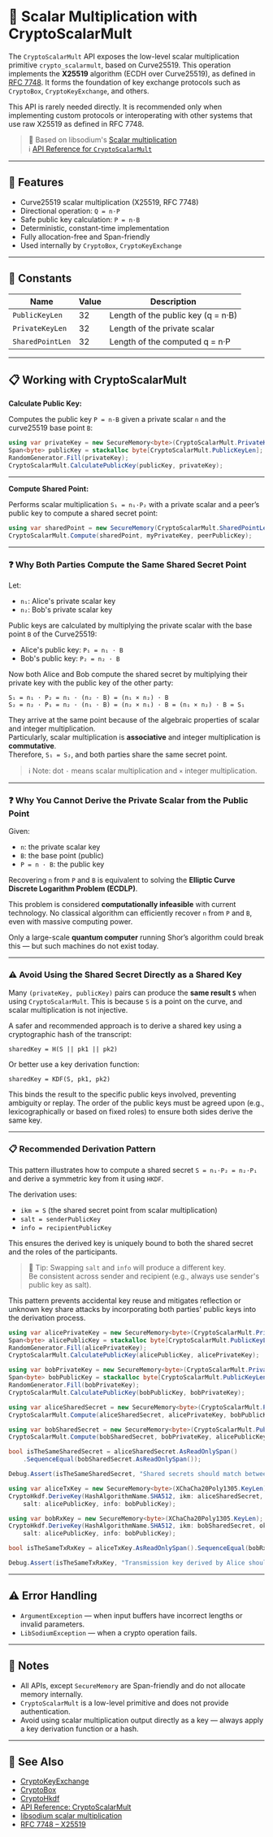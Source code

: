 # 🔢 Scalar Multiplication with CryptoScalarMult

The `CryptoScalarMult` API exposes the low-level scalar multiplication primitive `crypto_scalarmult`, based on Curve25519.
This operation implements the **X25519** algorithm (ECDH over Curve25519), as defined in [RFC 7748](https://datatracker.ietf.org/doc/html/rfc7748).
It forms the foundation of key exchange protocols such as `CryptoBox`, `CryptoKeyExchange`, and others.

This API is rarely needed directly. It is recommended only when implementing custom protocols or interoperating with other systems that use raw X25519 as defined in RFC 7748.


> 🧂 Based on libsodium's [Scalar multiplication](https://doc.libsodium.org/advanced/scalar_multiplication)<br/>
> ℹ️ [API Reference for `CryptoScalarMult`](../api/LibSodium.CryptoScalarMult.yml)

---

## 🌟 Features

* Curve25519 scalar multiplication (X25519, RFC 7748)
* Directional operation: `Q = n·P`
* Safe public key calculation: `P = n·B`
* Deterministic, constant-time implementation
* Fully allocation-free and Span-friendly
* Used internally by `CryptoBox`, `CryptoKeyExchange`

---

## 📏 Constants

| Name              | Value | Description                         |
| ----------------- | ----- | ------------------------------------|
| `PublicKeyLen`    | 32    | Length of the public key (q = n·B)  |
| `PrivateKeyLen`   | 32    | Length of the private scalar        |
| `SharedPointLen`  | 32    | Length of the computed q = n·P      |

---

## 📋 Working with CryptoScalarMult

**Calculate Public Key:**

Computes the public key `P = n·B` given a private scalar `n` and the curve25519 base point `B`:

```csharp
using var privateKey = new SecureMemory<byte>(CryptoScalarMult.PrivateKeyLen);
Span<byte> publicKey = stackalloc byte[CryptoScalarMult.PublicKeyLen];
RandomGenerator.Fill(privateKey);
CryptoScalarMult.CalculatePublicKey(publicKey, privateKey);
```
---
**Compute Shared Point:**

Performs scalar multiplication `S₁ = n₁·P₂` with a private scalar and a peer’s public key to compute a shared secret point:

```csharp
using var sharedPoint = new SecureMemory(CryptoScalarMult.SharedPointLen);
CryptoScalarMult.Compute(sharedPoint, myPrivateKey, peerPublicKey);
```
---

### ❓ Why Both Parties Compute the Same Shared Secret Point

Let:

* `n₁`: Alice's private scalar key
* `n₂`: Bob's private scalar key

Public keys are calculated by multiplying the private scalar with the base point `B` of the Curve25519:

* Alice's public key: `P₁ = n₁ · B`
* Bob's public key: `P₂ = n₂ · B`

Now both Alice and Bob compute the shared secret by multiplying their private key with the public key of the other party:

```text
S₁ = n₁ · P₂ = n₁ · (n₂ · B) = (n₁ × n₂) · B
S₂ = n₂ · P₁ = n₂ · (n₁ · B) = (n₂ × n₁) · B = (n₁ × n₂) · B = S₁
```

They arrive at the same point because of the algebraic properties of scalar and integer multiplication.  
Particularly, scalar multiplication is **associative** and integer multiplication is **commutative**.  
Therefore, `S₁ = S₂`, and both parties share the same secret point.

> ℹ️ Note: dot `·` means scalar multiplication and `×` integer multiplication.

---

### ❓ Why You Cannot Derive the Private Scalar from the Public Point

Given:

* `n`: the private scalar key
* `B`: the base point (public)
* `P = n · B`: the public key

Recovering `n` from `P` and `B` is equivalent to solving the **Elliptic Curve Discrete Logarithm Problem (ECDLP)**.

This problem is considered **computationally infeasible** with current technology. No classical algorithm can efficiently recover `n` from `P` and `B`, even with massive computing power.

Only a large-scale **quantum computer** running Shor’s algorithm could break this — but such machines do not exist today.

---

### ⚠️ Avoid Using the Shared Secret Directly as a Shared Key

Many `(privateKey, publicKey)` pairs can produce the **same result `S`** when using `CryptoScalarMult`.
This is because `S` is a point on the curve, and scalar multiplication is not injective.

A safer and recommended approach is to derive a shared key using a cryptographic hash of the transcript:

```text
sharedKey = H(S || pk1 || pk2)
```

Or better use a key derivation function:

```text
sharedKey = KDF(S, pk1, pk2)
```

This binds the result to the specific public keys involved, preventing ambiguity or replay.
The order of the public keys must be agreed upon (e.g., lexicographically or based on fixed roles) to ensure both sides derive the same key.

---

### 📋 Recommended Derivation Pattern

This pattern illustrates how to compute a shared secret `S = n₁·P₂ = n₂·P₁`  and derive a symmetric key from it using `HKDF`.

The derivation uses:

- `ikm = S` (the shared secret point from scalar multiplication)
- `salt = senderPublicKey`
- `info = recipientPublicKey`

This ensures the derived key is uniquely bound to both the shared secret and the roles of the participants.

> 🤔 Tip: Swapping `salt` and `info` will produce a different key.  
> Be consistent across sender and recipient (e.g., always use sender's public key as salt).

This pattern prevents accidental key reuse and mitigates reflection or unknown key share attacks by incorporating both parties' public keys into the derivation process.



```csharp
using var alicePrivateKey = new SecureMemory<byte>(CryptoScalarMult.PrivateKeyLen);
Span<byte> alicePublicKey = stackalloc byte[CryptoScalarMult.PublicKeyLen];
RandomGenerator.Fill(alicePrivateKey);
CryptoScalarMult.CalculatePublicKey(alicePublicKey, alicePrivateKey);

using var bobPrivateKey = new SecureMemory<byte>(CryptoScalarMult.PrivateKeyLen);
Span<byte> bobPublicKey = stackalloc byte[CryptoScalarMult.PublicKeyLen];
RandomGenerator.Fill(bobPrivateKey);
CryptoScalarMult.CalculatePublicKey(bobPublicKey, bobPrivateKey);

using var aliceSharedSecret = new SecureMemory<byte>(CryptoScalarMult.PublicKeyLen);
CryptoScalarMult.Compute(aliceSharedSecret, alicePrivateKey, bobPublicKey);

using var bobSharedSecret = new SecureMemory<byte>(CryptoScalarMult.PublicKeyLen);
CryptoScalarMult.Compute(bobSharedSecret, bobPrivateKey, alicePublicKey);

bool isTheSameSharedSecret = aliceSharedSecret.AsReadOnlySpan()
    .SequenceEqual(bobSharedSecret.AsReadOnlySpan());

Debug.Assert(isTheSameSharedSecret, "Shared secrets should match between Alice and Bob.");

using var aliceTxKey = new SecureMemory<byte>(XChaCha20Poly1305.KeyLen);
CryptoHkdf.DeriveKey(HashAlgorithmName.SHA512, ikm: aliceSharedSecret, okm: aliceTxKey, 
	salt: alicePublicKey, info: bobPublicKey);

using var bobRxKey = new SecureMemory<byte>(XChaCha20Poly1305.KeyLen);
CryptoHkdf.DeriveKey(HashAlgorithmName.SHA512, ikm: bobSharedSecret, okm: bobRxKey, 
	salt: alicePublicKey, info: bobPublicKey);

bool isTheSameTxRxKey = aliceTxKey.AsReadOnlySpan().SequenceEqual(bobRxKey.AsReadOnlySpan());

Debug.Assert(isTheSameTxRxKey, "Transmission key derived by Alice should match receive key derived by Bob.");
```
---

## ⚠️ Error Handling

- `ArgumentException` — when input buffers have incorrect lengths or invalid parameters.
- `LibSodiumException` — when a crypto operation fails.

---

## 📝 Notes

* All APIs, except `SecureMemory` are Span-friendly and do not allocate memory internally.
* `CryptoScalarMult` is a low-level primitive and does not provide authentication.
* Avoid using scalar multiplication output directly as a key — always apply a key derivation function or a hash.

---

## 👀 See Also

* [CryptoKeyExchange](./KeyExchange.md)
* [CryptoBox](./CryptoBox.md)
* [CryptoHkdf](./Hashing.md)
* [API Reference: CryptoScalarMult](../api/LibSodium.CryptoScalarMult.yml)
* [libsodium scalar multiplication](https://doc.libsodium.org/advanced/scalar_multiplication)
* [RFC 7748 – X25519](https://datatracker.ietf.org/doc/html/rfc7748)

